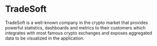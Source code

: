 # TradeSoft
TradeSoft is a well-known company in the crypto market that provides powerful statistics, dashboards and metrics to their customers which integrates with most famous crypto exchanges and exposes aggregated data to be visualized in the application.
